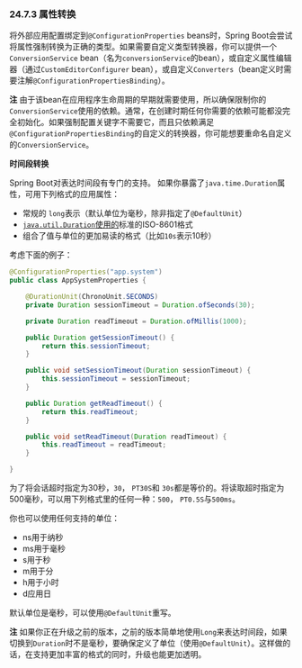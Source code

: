 ### 24.7.3 属性转换

将外部应用配置绑定到`@ConfigurationProperties` beans时，Spring Boot会尝试将属性强制转换为正确的类型。如果需要自定义类型转换器，你可以提供一个`ConversionService` bean（名为`conversionService`的bean），或自定义属性编辑器（通过`CustomEditorConfigurer` bean），或自定义`Converters`（bean定义时需要注解`@ConfigurationPropertiesBinding`）。

**注** 由于该bean在应用程序生命周期的早期就需要使用，所以确保限制你的`ConversionService`使用的依赖。通常，在创建时期任何你需要的依赖可能都没完全初始化。如果强制配置关键字不需要它，而且只依赖满足`@ConfigurationPropertiesBinding`的自定义的转换器，你可能想要重命名自定义的`ConversionService`。

**时间段转换**

Spring Boot对表达时间段有专门的支持。 如果你暴露了`java.time.Duration`属性，可用下列格式的应用属性：

- 常规的 `long`表示（默认单位为毫秒，除非指定了`@DefaultUnit`）
- [`java.util.Duration`使用的](https://docs.oracle.com/javase/8/docs/api//java/time/Duration.html#parse-java.lang.CharSequence-)标准的ISO-8601格式
- 组合了值与单位的更加易读的格式（比如`10s`表示10秒）

考虑下面的例子：
```java
@ConfigurationProperties("app.system")
public class AppSystemProperties {

	@DurationUnit(ChronoUnit.SECONDS)
	private Duration sessionTimeout = Duration.ofSeconds(30);

	private Duration readTimeout = Duration.ofMillis(1000);

	public Duration getSessionTimeout() {
		return this.sessionTimeout;
	}

	public void setSessionTimeout(Duration sessionTimeout) {
		this.sessionTimeout = sessionTimeout;
	}

	public Duration getReadTimeout() {
		return this.readTimeout;
	}

	public void setReadTimeout(Duration readTimeout) {
		this.readTimeout = readTimeout;
	}

}
```
为了将会话超时指定为30秒，`30`， `PT30S`和 `30s`都是等价的。将读取超时指定为500毫秒，可以用下列格式里的任何一种：`500`， `PT0.5S`与`500ms`。

你也可以使用任何支持的单位：

- ns用于纳秒
- ms用于毫秒
- s用于秒
- m用于分
- h用于小时
- d应用日

默认单位是毫秒，可以使用`@DefaultUnit`重写。

**注** 如果你正在升级之前的版本，之前的版本简单地使用`Long`来表达时间段，如果切换到`Duration`时不是毫秒，要确保定义了单位（使用`@DefaultUnit`）。这样做的话，在支持更加丰富的格式的同时，升级也能更加透明。